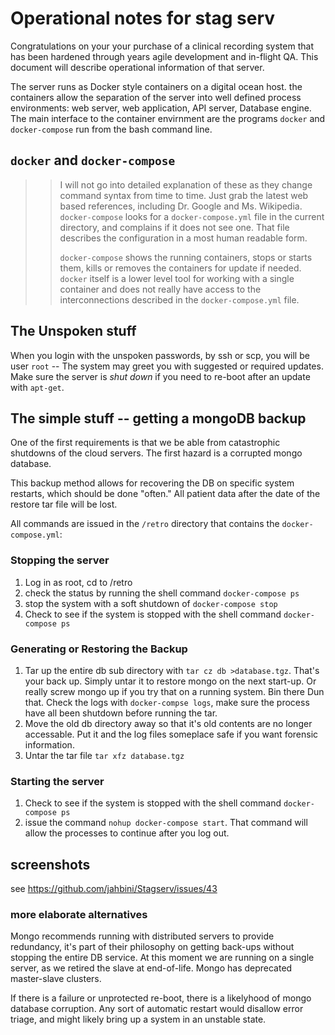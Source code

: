 # Operational notes for stag serv

Congratulations on your your purchase of a clinical recording system that has been hardened through years agile development and in-flight QA.  This document will describe operational information of that server.

The server runs as Docker style containers on a digital ocean host.  the containers allow the separation of the server into well defined process environments: web server, web application, API server, Database engine. The main interface to the container envirnment are the programs `docker` and `docker-compose` run from the bash command line.

## `docker` and `docker-compose`

>> I will not go into detailed explanation of these as they change command syntax from time to time.  Just grab the latest web based references, including Dr. Google and Ms. Wikipedia.
>> `docker-compose` looks for a `docker-compose.yml` file in the current directory, and complains if it does not see one.  That file describes the configuration in a most human readable form.
>>
>> `docker-compose` shows the running containers, stops or starts them, kills or removes the containers for update if needed. `docker` itself is a lower level tool for working with a single container and does not really have access to the interconnections described in the `docker-compose.yml` file.

## The Unspoken stuff
When you login with the unspoken passwords, by ssh or scp, you will be user `root` -- The system may greet you with suggested or required updates.  Make sure the server is *shut down* if you need to re-boot after an update with `apt-get`.

## The simple stuff -- getting a mongoDB backup

One of the first requirements is that we be able from catastrophic shutdowns of the cloud servers.  The first hazard is a corrupted mongo database.

This backup method allows for recovering the DB on specific system restarts, which should be done "often."   All patient data after the date of the restore tar file will be lost.
  
All commands are issued in the `/retro` directory that contains the `docker-compose.yml`:

### Stopping the server

1) Log in as root, cd to /retro
1) check the status by running the shell command `docker-compose ps`
1) stop the system with a soft shutdown of `docker-compose stop`
1) Check to see if the system is stopped with the shell command `docker-compose ps`

### Generating or Restoring the Backup

1) Tar up the entire db sub directory with `tar cz db >database.tgz`.  That's your back up.  Simply untar it to restore mongo on the next start-up.  Or really screw mongo up if you try that on a running system. Bin there Dun that.  Check the logs with `docker-compse logs`, make sure the process have all been shutdown before running the tar.
1) Move the old db directory away so that it's old contents are no longer accessable. Put it and the log files someplace safe if you want forensic information.
1) Untar the tar file `tar xfz database.tgz`


### Starting the server
1) Check to see if the system is stopped with the shell command `docker-compose ps`
1) issue the command `nohup docker-compose start`.  That command will allow the processes to continue after you log out.

## screenshots
see https://github.com/jahbini/Stagserv/issues/43

### more elaborate alternatives

Mongo recommends running with distributed servers to provide redundancy, it's part of their philosophy on getting back-ups without stopping the entire DB service.  At this moment we are running on a single server, as we retired the slave at end-of-life. Mongo has deprecated master-slave clusters.

If there is a failure or unprotected re-boot, there is a likelyhood of mongo database corruption.  Any sort of automatic restart would disallow error triage, and might likely bring up a system in an unstable state.

